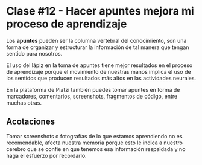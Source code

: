 # Clase #12 - Hacer apuntes mejora mi proceso de aprendizaje

Los **apuntes** pueden ser la columna vertebral del conocimiento, son una forma de organizar y estructurar la información de tal manera que tengan sentido para nosotros.

El uso del lápiz en la toma de apuntes tiene mejor resultados en el proceso de aprendizaje porque el movimiento de nuestras manos implica el uso de los sentidos que producen resultados más altos en las actividades neurales.

En la plataforma de Platzi también puedes tomar apuntes en forma de marcadores, comentarios, screenshots, fragmentos de código, entre muchas otras.

## Acotaciones

Tomar screenshots o fotografías de lo que estamos aprendiendo no es recomendable, afecta nuestra memoria porque esto le indica a nuestro cerebro que se confíe en que tenemos esa información respaldada y no haga el esfuerzo por recordarlo.
